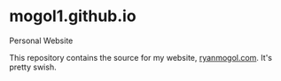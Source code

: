 # mogol1.github.io
Personal Website

This repository contains the source for my website, [ryanmogol.com](http://ryanmogol.com). It's pretty swish.
